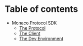 # Table of contents

* [Monaco Protocol SDK](README.md)
  * [The Protocol](readme/the-protocol.md)
  * [The Client](readme/the-client.md)
  * [The Dev Environment](readme/the-dev-environment.md)
